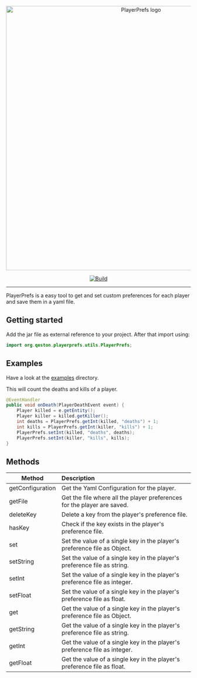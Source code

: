 <p align="center">
  <a href="https://github.com/emilkrebs/PlayerPrefs" target="_blank" rel="noopener noreferrer">
    <img width="720" src="https://user-images.githubusercontent.com/68400102/151151267-dd5b6834-dd7c-46f2-b2f3-a56c8f620b49.png" alt="PlayerPrefs logo">
  </a>
</p>
<div id="badges" align="center">
  
   [![Build](https://github.com/emilkrebs/PlayerPrefs/actions/workflows/build.yml/badge.svg)](https://github.com/emilkrebs/PlayerPrefs/actions/workflows/build.yml)

</div>
<hr>

PlayerPrefs is a easy tool to get and set custom preferences for each player and save them in a yaml file.

## Getting started
Add the jar file as external reference to your project.
After that import using:
```Java
import org.qeston.playerprefs.utils.PlayerPrefs;
```

## Examples
Have a look at the [examples](https://github.com/emilkrebs/PlayerPrefs/tree/a55e47bceb4eb910cb5c479ec6976a91907ba0a1/examples) directory.

This will count the deaths and kills of a player.

```Java
@EventHandler
public void onDeath(PlayerDeathEvent event) {
    Player killed = e.getEntity();
    Player killer = killed.getKiller();
    int deaths = PlayerPrefs.getInt(killed, "deaths") + 1;
    int kills = PlayerPrefs.getInt(killer, "kills") + 1;
    PlayerPrefs.setInt(killed, "deaths", deaths);
    PlayerPrefs.setInt(killer, "kills", kills);
}
```


## Methods

| Method        | Description   |
| ------------- |:------------- |
| getConfiguration| Get the Yaml Configuration for the player.                     |
| getFile       | Get the file where all the player preferences for the player are saved. |
| deleteKey     | Delete a key from the player's preference file.                         |
| hasKey        | Check if the key exists in the player's preference file.                |
| set           | Set the value of a single key in the player's preference file as Object.|
| setString     | Set the value of a single key in the player's preference file as string.|
| setInt        | Set the value of a single key in the player's preference file as integer.|
| setFloat      | Set the value of a single key in the player's preference file as float. |
| get           | Get the value of a single key in the player's preference file as Object.|
| getString     | Get the value of a single key in the player's preference file as string.|
| getInt        | Get the value of a single key in the player's preference file as integer.|
| getFloat      | Get the value of a single key in the player's preference file as float. |
